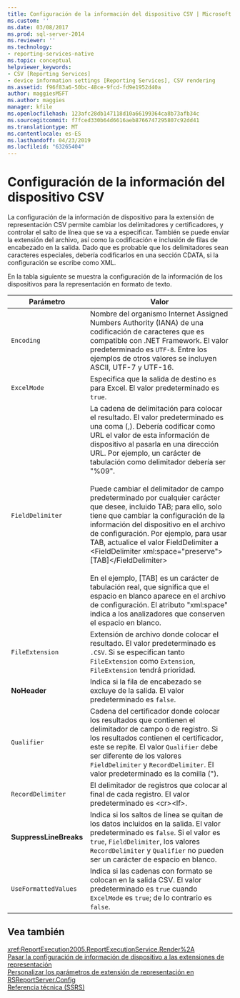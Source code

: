 ```yaml
---
title: Configuración de la información del dispositivo CSV | Microsoft Docs
ms.custom: ''
ms.date: 03/08/2017
ms.prod: sql-server-2014
ms.reviewer: ''
ms.technology:
- reporting-services-native
ms.topic: conceptual
helpviewer_keywords:
- CSV [Reporting Services]
- device information settings [Reporting Services], CSV rendering
ms.assetid: f96f83a6-50bc-48ce-9fcd-fd9e1952d40a
author: maggiesMSFT
ms.author: maggies
manager: kfile
ms.openlocfilehash: 123afc28db147118d10a66199364ca8b73afb34c
ms.sourcegitcommit: f7fced330b64d6616aeb8766747295807c92dd41
ms.translationtype: MT
ms.contentlocale: es-ES
ms.lasthandoff: 04/23/2019
ms.locfileid: "63265404"
---
```

# <a name="csv-device-information-settings"></a>Configuración de la información del dispositivo CSV
  La configuración de la información de dispositivo para la extensión de representación CSV permite cambiar los delimitadores y certificadores, y controlar el salto de línea que se va a especificar. También se puede enviar la extensión del archivo, así como la codificación e inclusión de filas de encabezado en la salida. Dado que es probable que los delimitadores sean caracteres especiales, debería codificarlos en una sección CDATA, si la configuración se escribe como XML.  
  
 En la tabla siguiente se muestra la configuración de la información de los dispositivos para la representación en formato de texto.  
  
|Parámetro|Valor|  
|-------------|-----------|  
|`Encoding`|Nombre del organismo Internet Assigned Numbers Authority (IANA) de una codificación de caracteres que es compatible con .NET Framework. El valor predeterminado es `UTF-8`. Entre los ejemplos de otros valores se incluyen ASCII, UTF-7 y UTF-16.|  
|`ExcelMode`|Especifica que la salida de destino es para Excel. El valor predeterminado es `true`.|  
|`FieldDelimiter`|La cadena de delimitación para colocar el resultado. El valor predeterminado es una coma (,). Debería codificar como URL el valor de esta información de dispositivo al pasarla en una dirección URL. Por ejemplo, un carácter de tabulación como delimitador debería ser "%09".<br /><br /> Puede cambiar el delimitador de campo predeterminado por cualquier carácter que desee, incluido TAB; para ello, solo tiene que cambiar la configuración de la información del dispositivo en el archivo de configuración. Por ejemplo, para usar TAB, actualice el valor FieldDelimiter a \<FieldDelimiter xml:space="preserve">[TAB]\</FieldDelimiter><br /><br /> En el ejemplo, [TAB] es un carácter de tabulación real, que significa que el espacio en blanco aparece en el archivo de configuración. El atributo "xml:space" indica a los analizadores que conserven el espacio en blanco.|  
|`FileExtension`|Extensión de archivo donde colocar el resultado. El valor predeterminado es `.CSV`. Si se especifican tanto `FileExtension` como `Extension`, `FileExtension` tendrá prioridad.|  
|**NoHeader**|Indica si la fila de encabezado se excluye de la salida. El valor predeterminado es `false`.|  
|`Qualifier`|Cadena del certificador donde colocar los resultados que contienen el delimitador de campo o de registro. Si los resultados contienen el certificador, este se repite. El valor `Qualifier` debe ser diferente de los valores `FieldDelimiter` y `RecordDelimiter`. El valor predeterminado es la comilla (").|  
|`RecordDelimiter`|El delimitador de registros que colocar al final de cada registro. El valor predeterminado es \<cr>\<lf>.|  
|**SuppressLineBreaks**|Indica si los saltos de línea se quitan de los datos incluidos en la salida. El valor predeterminado es `false`. Si el valor es `true`, `FieldDelimiter`, los valores `RecordDelimiter` y `Qualifier` no pueden ser un carácter de espacio en blanco.|  
|`UseFormattedValues`|Indica si las cadenas con formato se colocan en la salida CSV. El valor predeterminado es `true` cuando `ExcelMode` es `true`; de lo contrario es `false`.|  
  
## <a name="see-also"></a>Vea también  
 <xref:ReportExecution2005.ReportExecutionService.Render%2A>   
 [Pasar la configuración de información de dispositivo a las extensiones de representación](report-server-web-service/net-framework/passing-device-information-settings-to-rendering-extensions.md)   
 [Personalizar los parámetros de extensión de representación en RSReportServer.Config](customize-rendering-extension-parameters-in-rsreportserver-config.md)   
 [Referencia técnica &#40;SSRS&#41;](../../2014/reporting-services/technical-reference-ssrs.md)  
  
  
